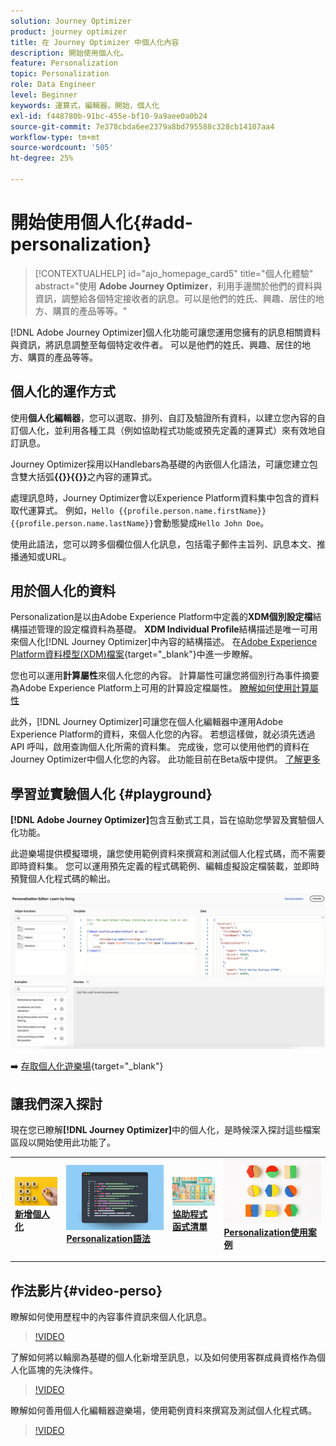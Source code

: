 ```yaml
---
solution: Journey Optimizer
product: journey optimizer
title: 在 Journey Optimizer 中個人化內容
description: 開始使用個人化。
feature: Personalization
topic: Personalization
role: Data Engineer
level: Beginner
keywords: 運算式，編輯器，開始，個人化
exl-id: f448780b-91bc-455e-bf10-9a9aee0a0b24
source-git-commit: 7e378cbda6ee2379a8bd795588c328cb14107aa4
workflow-type: tm+mt
source-wordcount: '505'
ht-degree: 25%

---
```


# 開始使用個人化{#add-personalization}

>[!CONTEXTUALHELP]
>id="ajo_homepage_card5"
>title="個人化體驗"
>abstract="使用 **Adobe Journey Optimizer**，利用手邊關於他們的資料與資訊，調整給各個特定接收者的訊息。可以是他們的姓氏、興趣、居住的地方、購買的產品等等。"

[!DNL Adobe Journey Optimizer]個人化功能可讓您運用您擁有的訊息相關資料與資訊，將訊息調整至每個特定收件者。 可以是他們的姓氏、興趣、居住的地方、購買的產品等等。

## 個人化的運作方式

使用&#x200B;**個人化編輯器**，您可以選取、排列、自訂及驗證所有資料，以建立您內容的自訂個人化，並利用各種工具（例如協助程式功能或預先定義的運算式）來有效地自訂訊息。

Journey Optimizer採用以Handlebars為基礎的內嵌個人化語法，可讓您建立包含雙大括弧&#x200B;**{{}}{{}}**&#x200B;之內容的運算式。

處理訊息時，Journey Optimizer會以Experience Platform資料集中包含的資料取代運算式。 例如，`Hello {{profile.person.name.firstName}} {{profile.person.name.lastName}}`會動態變成`Hello John Doe`。

使用此語法，您可以跨多個欄位個人化訊息，包括電子郵件主旨列、訊息本文、推播通知或URL。

## 用於個人化的資料

Personalization是以由Adobe Experience Platform中定義的&#x200B;**XDM個別設定檔**&#x200B;結構描述管理的設定檔資料為基礎。 **XDM Individual Profile**&#x200B;結構描述是唯一可用來個人化[!DNL Journey Optimizer]中內容的結構描述。 在[Adobe Experience Platform資料模型(XDM)檔案](https://experienceleague.adobe.com/docs/experience-platform/xdm/home.html?lang=zh-Hant){target="_blank"}中進一步瞭解。

您也可以運用&#x200B;**計算屬性**&#x200B;來個人化您的內容。 計算屬性可讓您將個別行為事件摘要為Adobe Experience Platform上可用的計算設定檔屬性。 [瞭解如何使用計算屬性](../audience/computed-attributes.md)

此外，[!DNL Journey Optimizer]可讓您在個人化編輯器中運用Adobe Experience Platform的資料，來個人化您的內容。 若想這樣做，就必須先透過 API 呼叫，啟用查詢個人化所需的資料集。 完成後，您可以使用他們的資料在Journey Optimizer中個人化您的內容。 此功能目前在Beta版中提供。 [了解更多](../personalization/aep-data-perso.md)

## 學習並實驗個人化 {#playground}

**[!DNL Adobe Journey Optimizer]**&#x200B;包含互動式工具，旨在協助您學習及實驗個人化功能。

此遊樂場提供模擬環境，讓您使用範例資料來撰寫和測試個人化程式碼，而不需要即時資料集。 您可以運用預先定義的程式碼範例、編輯虛擬設定檔裝載，並即時預覽個人化程式碼的輸出。

![個人化遊樂場](assets/playground.png)

➡️ [存取個人化遊樂場](https://experienceleague.adobe.com/zh-hant/apps/journey-optimizer/ajo-personalization){target="_blank"}

## 讓我們深入探討

現在您已瞭解&#x200B;**[!DNL Journey Optimizer]**&#x200B;中的個人化，是時候深入探討這些檔案區段以開始使用此功能了。

<table style="table-layout:fixed"><tr style="border: 0;">
<td>
<a href="personalization-build-expressions.md">
<img alt="新增個人化" src="assets/do-not-localize/add.png">
</a>
<div>
<a href="personalization-build-expressions.md"><strong>新增個人化</strong></a>
</div>
<p>
</td>
<td>
<a href="../personalization/personalization-syntax.md">
<img alt="銷售機會" src="assets/do-not-localize/syntax.png">
</a>
<div><a href="../personalization/personalization-syntax.md"><strong>Personalization語法</strong>
</div>
<p>
</td>
<td>
<a href="../personalization/functions/functions.md">
<img alt="不頻繁" src="assets/do-not-localize/functions.png">
</a>
<div>
<a href="../personalization/functions/functions.md"><strong>協助程式函式清單</strong></a>
</div>
<p></td>
<td>
<a href="../personalization/personalization-use-case.md">
<img alt="不頻繁" src="assets/do-not-localize/uc.png">
</a>
<div>
<a href="../personalization/personalization-use-case.md"><strong>Personalization使用案例</strong></a>
</div>
<p></td>
</tr></table>

## 作法影片{#video-perso}

瞭解如何使用歷程中的內容事件資訊來個人化訊息。

>[!VIDEO](https://video.tv.adobe.com/v/3448153?quality=12&captions=chi_hant)

了解如何將以輪廓為基礎的個人化新增至訊息，以及如何使用客群成員資格作為個人化區塊的先決條件。

>[!VIDEO](https://video.tv.adobe.com/v/334078?quality=12)

瞭解如何善用個人化編輯器遊樂場，使用範例資料來撰寫及測試個人化程式碼。

>[!VIDEO](https://video.tv.adobe.com/v/3457868?quality=12)
